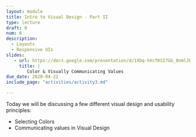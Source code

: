 ```yaml
---
layout: module
title: Intro to Visual Design - Part II
type: lecture
draft: 0
num: 6
description:
  - Layouts
  - Responsive UIs
slides:
   - url: https://docs.google.com/presentation/d/1Xbq-hXcfKSI7GG_0nmlJLOBDqwQasAtsRKHajmLHy2s/edit?usp=sharing
     title: |
        Color & Visually Communicating Values
due_date: 2020-04-22
include_page: "activities/activity3.md"

---
```


Today we will be discussing a few different visual design and usability principles:

* Selecting Colors
* Communicating values in Visual Design
